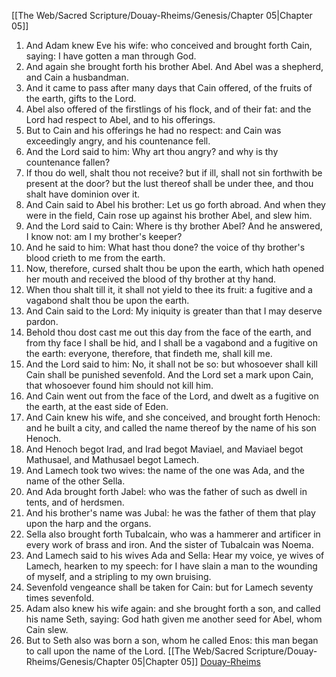 [[The Web/Sacred Scripture/Douay-Rheims/Genesis/Chapter 05|Chapter 05]]
1. And Adam knew Eve his wife: who conceived and brought forth Cain, saying: I have gotten a man through God.
2. And again she brought forth his brother Abel. And Abel was a shepherd, and Cain a husbandman.
3. And it came to pass after many days that Cain offered, of the fruits of the earth, gifts to the Lord.
4. Abel also offered of the firstlings of his flock, and of their fat: and the Lord had respect to Abel, and to his offerings.
5. But to Cain and his offerings he had no respect: and Cain was exceedingly angry, and his countenance fell.
6. And the Lord said to him: Why art thou angry? and why is thy countenance fallen?
7. If thou do well, shalt thou not receive? but if ill, shall not sin forthwith be present at the door? but the lust thereof shall be under thee, and thou shalt have dominion over it.
8. And Cain said to Abel his brother: Let us go forth abroad. And when they were in the field, Cain rose up against his brother Abel, and slew him.
9. And the Lord said to Cain: Where is thy brother Abel? And he answered, I know not: am I my brother's keeper?
10. And he said to him: What hast thou done? the voice of thy brother's blood crieth to me from the earth.
11. Now, therefore, cursed shalt thou be upon the earth, which hath opened her mouth and received the blood of thy brother at thy hand.
12. When thou shalt till it, it shall not yield to thee its fruit: a fugitive and a vagabond shalt thou be upon the earth.
13. And Cain said to the Lord: My iniquity is greater than that I may deserve pardon.
14. Behold thou dost cast me out this day from the face of the earth, and from thy face I shall be hid, and I shall be a vagabond and a fugitive on the earth: everyone, therefore, that findeth me, shall kill me.
15. And the Lord said to him: No, it shall not be so: but whosoever shall kill Cain shall be punished sevenfold. And the Lord set a mark upon Cain, that whosoever found him should not kill him.
16. And Cain went out from the face of the Lord, and dwelt as a fugitive on the earth, at the east side of Eden.
17. And Cain knew his wife, and she conceived, and brought forth Henoch: and he built a city, and called the name thereof by the name of his son Henoch.
18. And Henoch begot Irad, and Irad begot Maviael, and Maviael begot Mathusael, and Mathusael begot Lamech.
19. And Lamech took two wives: the name of the one was Ada, and the name of the other Sella.
20. And Ada brought forth Jabel: who was the father of such as dwell in tents, and of herdsmen.
21. And his brother's name was Jubal: he was the father of them that play upon the harp and the organs.
22. Sella also brought forth Tubalcain, who was a hammerer and artificer in every work of brass and iron. And the sister of Tubalcain was Noema.
23. And Lamech said to his wives Ada and Sella: Hear my voice, ye wives of Lamech, hearken to my speech: for I have slain a man to the wounding of myself, and a stripling to my own bruising.
24. Sevenfold vengeance shall be taken for Cain: but for Lamech seventy times sevenfold.
25. Adam also knew his wife again: and she brought forth a son, and called his name Seth, saying: God hath given me another seed for Abel, whom Cain slew.
26. But to Seth also was born a son, whom he called Enos: this man began to call upon the name of the Lord.
[[The Web/Sacred Scripture/Douay-Rheims/Genesis/Chapter 05|Chapter 05]]
[Douay-Rheims](../Douay-Rheimsindex.md)
